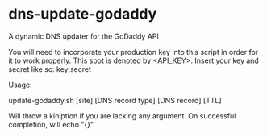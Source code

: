 # dns-update-godaddy
A dynamic DNS updater for the GoDaddy API

You will need to incorporate your production key into this script in order for it to work properly. This spot is denoted by <API_KEY>. Insert your key and secret like so: key:secret

Usage:

update-godaddy.sh [site] [DNS record type] [DNS record] [TTL]

Will throw a kiniption if you are lacking any argument. 
On successful completion, will echo "{}".
